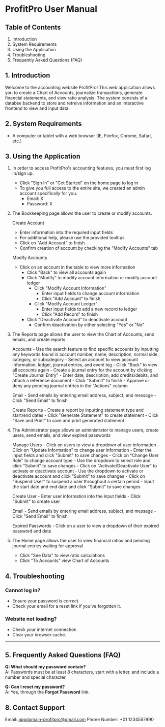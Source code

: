# ProfitPro User Manual

## Table of Contents
1. Introduction
2. System Requirements
3. Using the Application
4. Troubleshooting
5. Frequently Asked Questions (FAQ)


## 1. Introduction

Welcome to the accounting website ProfitPro! This web application allows you to create a Chart of Accounts, journalize transactions, generate financial statements, and view ratio analysis. The system consists of a databse backend to store and retreive information and an interactive frontend to view and input data.

## 2. System Requirements

- A computer or tablet with a web browser (IE, Firefox, Chrome, Safari, etc.)

## 3. Using the Application

1. In order to access ProfitPro's accounting features, you must first log in/sign up.
    - Click "Sign In" or "Get Started" on the home page to log in
    - To give you full access to the entire site, we created an admin account specifically for you.
      - Email: X
      - Password: X
   
2. The Bookkeeping page allows the user to create or modify accounts.

   Create Account
     - Enter information into the required input fields
     - For additional help, please use the provided tooltips
     - Click on "Add Account" to finish
     - Confirm creation of account by checking the "Modify Accounts" tab
  
    Modify Accounts
     - Click on an account in the table to view more information
         - Click "Back" to view all accounts again
         - Click "Modify" to modify account information or modify account ledger
           - Click "Modify Account Information"
             - Enter input fields to change account information
             - Click "Add Account" to finish
           - Click "Modify Account Ledger"
             - Enter input fields to add a new record to ledger
             - Click "Add Record" to finish
         - Click "Deactivate Account" to deactivate account
           - Confirm deactivation by either selecting "Yes" or "No"
            
3. The Reports page allows the user to view the Chart of Accounts, send emails, and create reports

     Accounts
       - Use the search feature to find specific accounts by inputting any keywords found in account number, name, description, normal side, category, or                 subcategory
       - Select an account to view account information, ledger, journal entries, and event log
         - Click "Back" to view all accounts again
         - Create a journal entry for the account by clicking "Create Journal Entry"
           - Enter date, description, add credits/debits, and attach a reference document
           - Click "Submit" to finish
         - Approve or deny any pending journal entries in the "Actions" column

     Email
       - Send emails by entering email address, subject, and message
       - Click "Send Email" to finish

     Create Reports
       - Create a report by inputting statement type and start/end dates
       - Click "Generate Statement" to create statement
       - Click "Save and Print" to save and print generated statement

5. The Administrator page allows an administrator to manage users, create users, send emails, and view expired passwords

     Manage Users
       - Click on users to view a dropdown of user information
       - Click on "Update Information" to change user information
         - Enter the input fields and click "Submit" to save changes
       - Click on "Change User Role" to change account type
         - Use the dropdown to select role and click "Submit" to save changes
       - Click on "Activate/Deactivate User" to activate or deactivate account
         - Use the dropdown to activate or deactivate account and click "Submit" to save changes
       - Click on "Suspend User" to suspend a user throughout a certain period
         - Input the start date and end date and click "Submit" to save changes

     Create User
       - Enter user information into the input fields
       - Click "Submit" to create user

     Email
       - Send emails by entering email address, subject, and message
       - Click "Send Email" to finish

     Expired Passwords
       - Click on a user to view a dropdown of their expired password and date

6. The Home page allows the user to view financial ratios and pending journal entries waiting for approval
     - Click "See Data" to view ratio calculations
     - Click "To Accounts" view Chart of Accounts 
     

## 4. Troubleshooting

### Cannot log in?
- Ensure your password is correct.  
- Check your email for a reset link if you’ve forgotten it.

### Website not loading?
- Check your internet connection.  
- Clear your browser cache.

---

## 5. Frequently Asked Questions (FAQ)

**Q: What should my password contain?**  
A: Passwords must be at least 8 characters, start with a letter, and include a number and special character.

**Q: Can I reset my password?**  
A: Yes, through the **Forgot Password** link.

## 8. Contact Support

Email: appdomain-profitpro@gmail.com
Phone Number: +01 1234567890

